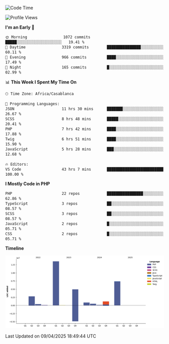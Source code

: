 <!--START_SECTION:waka-->
![Code Time](http://img.shields.io/badge/Code%20Time-5%2C681%20hrs%2017%20mins-blue)

![Profile Views](http://img.shields.io/badge/Profile%20Views-36-blue)

**I'm an Early 🐤** 

```text
🌞 Morning                1072 commits        █████░░░░░░░░░░░░░░░░░░░░   19.41 % 
🌆 Daytime                3319 commits        ███████████████░░░░░░░░░░   60.11 % 
🌃 Evening                966 commits         ████░░░░░░░░░░░░░░░░░░░░░   17.49 % 
🌙 Night                  165 commits         █░░░░░░░░░░░░░░░░░░░░░░░░   02.99 % 
```


📊 **This Week I Spent My Time On** 

```text
🕑︎ Time Zone: Africa/Casablanca

💬 Programming Languages: 
JSON                     11 hrs 30 mins      ███████░░░░░░░░░░░░░░░░░░   26.67 % 
SCSS                     8 hrs 48 mins       █████░░░░░░░░░░░░░░░░░░░░   20.41 % 
PHP                      7 hrs 42 mins       ████░░░░░░░░░░░░░░░░░░░░░   17.88 % 
Twig                     6 hrs 51 mins       ████░░░░░░░░░░░░░░░░░░░░░   15.90 % 
JavaScript               5 hrs 28 mins       ███░░░░░░░░░░░░░░░░░░░░░░   12.68 % 

🔥 Editors: 
VS Code                  43 hrs 7 mins       █████████████████████████   100.00 % 
```

**I Mostly Code in PHP** 

```text
PHP                      22 repos            ████████████████░░░░░░░░░   62.86 % 
TypeScript               3 repos             ██░░░░░░░░░░░░░░░░░░░░░░░   08.57 % 
SCSS                     3 repos             ██░░░░░░░░░░░░░░░░░░░░░░░   08.57 % 
JavaScript               2 repos             █░░░░░░░░░░░░░░░░░░░░░░░░   05.71 % 
CSS                      2 repos             █░░░░░░░░░░░░░░░░░░░░░░░░   05.71 % 
```



**Timeline**

![Lines of Code chart](https://raw.githubusercontent.com/tahar-elgunaoui/tahar-elgunaoui/main/assets/bar_graph.png)


 Last Updated on 09/04/2025 18:49:44 UTC
<!--END_SECTION:waka-->

